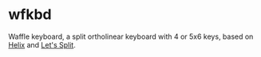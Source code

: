 # wfkbd
Waffle keyboard, a split ortholinear keyboard with 4 or 5x6 keys, based on [Helix](https://github.com/MakotoKurauchi/helix) and [Let's Split](https://github.com/climbalima/let-s-Split-v2).
